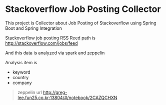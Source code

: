 # Stackoverflow Job Posting Collector
This project is Collector about Job Posting of Stackoverflow using Spring Boot and Spring Integration

Stackoverflow job posting RSS Reed path is http://stackoverflow.com/jobs/feed

And this data is analyzed via spark and zeppelin

Analysis item is 
- keyword
- country
- company 

> zeppelin url
http://greg-lee.fun25.co.kr:13804/#/notebook/2CAZQCHXN
